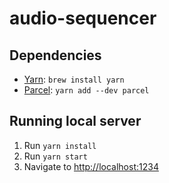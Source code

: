 # audio-sequencer

## Dependencies

- [Yarn](https://yarnpkg.com/): `brew install yarn`
- [Parcel](https://parceljs.org/getting-started/webapp/): `yarn add --dev parcel`

## Running local server

1. Run `yarn install`
2. Run `yarn start`
3. Navigate to [http://localhost:1234](http://localhost:1234)
